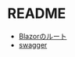 # README

- [Blazorのルート](https://localhost:5000)
- [swagger](https://localhost:5000/swagger/index.html)
